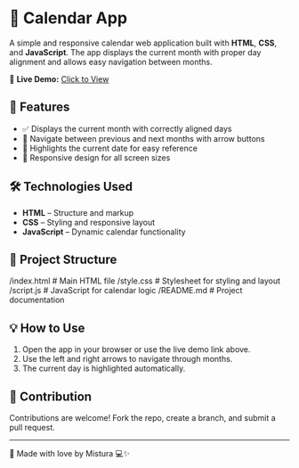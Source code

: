 # 📅 Calendar App

A simple and responsive calendar web application built with **HTML**, **CSS**, and **JavaScript**. 
The app displays the current month with proper day alignment and allows easy navigation between months.

🔗 **Live Demo:** [Click to View](https://turahrae.github.io/Calendar-App/)

## 🚀 Features

- ✅ Displays the current month with correctly aligned days  
- 🔄 Navigate between previous and next months with arrow buttons  
- 📅 Highlights the current date for easy reference  
- 📱 Responsive design for all screen sizes  

## 🛠️ Technologies Used

- **HTML** – Structure and markup  
- **CSS** – Styling and responsive layout  
- **JavaScript** – Dynamic calendar functionality  

## 📂 Project Structure
/index.html # Main HTML file
/style.css # Stylesheet for styling and layout
/script.js # JavaScript for calendar logic
/README.md # Project documentation


## 💡 How to Use

1. Open the app in your browser or use the live demo link above.  
2. Use the left and right arrows to navigate through months.  
3. The current day is highlighted automatically.

## 🤝 Contribution
Contributions are welcome! Fork the repo, create a branch, and submit a pull request.

---

💖 Made with love by Mistura 💻✨




